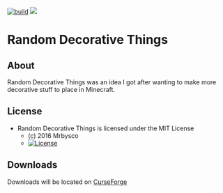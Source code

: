 [![build](https://github.com/Mrbysco/random-decorative-things/actions/workflows/build.yml/badge.svg)](https://github.com/Mrbysco/random-decorative-things/actions/workflows/build.yml)
[![](http://cf.way2muchnoise.eu/versions/252494.svg)](https://www.curseforge.com/minecraft/mc-mods/random-decorative-things)
# Random Decorative Things #

## About ##
Random Decorative Things was an idea I got after wanting to make more decorative stuff to place in Minecraft.

## License ##
* Random Decorative Things is licensed under the MIT License
  - (c) 2016 Mrbysco
  - [![License](https://img.shields.io/badge/License-MIT-red.svg?style=flat)](http://opensource.org/licenses/MIT)

## Downloads ##
Downloads will be located on [CurseForge](https://www.curseforge.com/minecraft/mc-mods/random-decorative-things)
